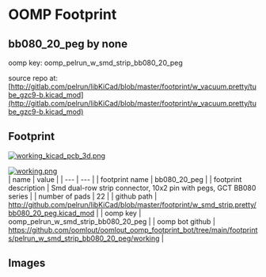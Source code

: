 # OOMP Footprint  
## bb080_20_peg  by none  
  
oomp key: oomp_pelrun_w_smd_strip_bb080_20_peg  
  
source repo at: [http://gitlab.com/pelrun/libKiCad/blob/master/footprint/w_vacuum.pretty/tube_gzc9-b.kicad_mod](http://gitlab.com/pelrun/libKiCad/blob/master/footprint/w_vacuum.pretty/tube_gzc9-b.kicad_mod)  
## Footprint  
  
[![working_kicad_pcb_3d.png](working_kicad_pcb_3d_600.png)](working_kicad_pcb_3d.png)  
  
[![working.png](working_600.png)](working.png)  
| name | value | 
| --- | --- | 
| footprint name | bb080_20_peg | 
| footprint description | Smd dual-row strip connector, 10x2 pin with pegs, GCT BB080 series | 
| number of pads | 22 | 
| github path | http://github.com/pelrun/libKiCad/blob/master/footprint/w_smd_strip.pretty/bb080_20_peg.kicad_mod | 
| oomp key | oomp_pelrun_w_smd_strip_bb080_20_peg | 
| oomp bot github | https://github.com/oomlout/oomlout_oomp_footprint_bot/tree/main/footprints/pelrun_w_smd_strip_bb080_20_peg/working | 
## Images  
